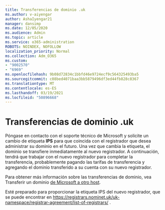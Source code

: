 ```yaml
---
title: Transferencias de dominio .uk
ms.author: v-aiyengar
author: AshaIyengar21
manager: dansimp
ms.date: 12/05/2020
ms.audience: Admin
ms.topic: article
ms.service: o365-administration
ROBOTS: NOINDEX, NOFOLLOW
localization_priority: Normal
ms.collection: Adm_O365
ms.custom:
- "9002570"
- "6969"
ms.openlocfilehash: 9b08d72834c1bbfd46e9724ecf9c564325493ba5
ms.sourcegitcommit: c08bed4071baa3bb5879496df3ed44fb828c8367
ms.translationtype: MT
ms.contentlocale: es-ES
ms.lasthandoff: 03/19/2021
ms.locfileid: "50896668"
---
```

# <a name="uk-domain-transfers"></a>Transferencias de dominio .uk

Póngase en contacto con el soporte técnico de Microsoft y solicite un cambio de etiqueta **IPS** para que coincida con el registrador que desea administrar su dominio en el futuro. Una vez que cambia la etiqueta, el dominio se transfiere inmediatamente al nuevo registrador. A continuación, tendrá que trabajar con el nuevo registrador para completar la transferencia, probablemente pagando las tarifas de transferencia y agregando el dominio transferido a su cuenta con su nuevo registrador.

Para obtener más información sobre las transferencias de dominio, vea Transferir un dominio [de Microsoft a otro host](https://docs.microsoft.com/microsoft-365/admin/get-help-with-domains/transfer-a-domain-from-microsoft-to-another-host?view=o365-worldwide).

Esté preparado para proporcionar la etiqueta IPS del nuevo registrador, que se puede encontrar en https://registrars.nominet.uk/uk-namespace/registrar-agreement/list-of-registrars/ .

